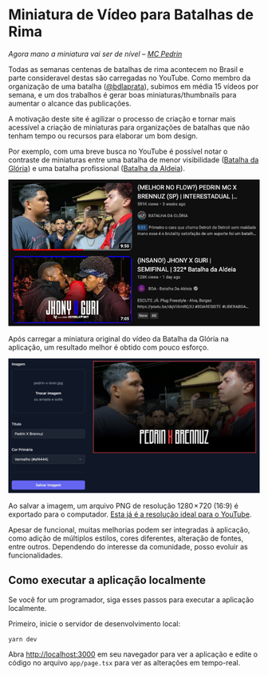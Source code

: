# Miniatura de Vídeo para Batalhas de Rima

*Agora mano a miniatura vai ser de nível – [MC Pedrin](https://youtube.com/clip/Ugkx4UTc6muqeRVlpb5LSJLv-_x4MXGAKnng)*

Todas as semanas centenas de batalhas de rima acontecem no Brasil e parte consideravel destas são carregadas no YouTube. Como membro da organização de uma batalha ([@bdlaprata](https://instagram.com/bdlaprata/)), subimos em média 15 vídeos por semana, e um dos trabalhos é gerar boas miniaturas/thumbnails para aumentar o alcance das publicações.

A motivação deste site é agilizar o processo de criação e tornar mais acessível a criação de miniaturas para organizações de batalhas que não tenham tempo ou recursos para elaborar um bom design.

Por exemplo, com uma breve busca no YouTube é possível notar o contraste de miniaturas entre uma batalha de menor visibilidade ([Batalha da Glória](https://www.youtube.com/@batalhadagloria/)) e uma batalha profissional ([Batalha da Aldeia](https://www.youtube.com/@batalhadaaldeia)).


![Miniaturas encontradas no YouTube](images/miniaturas-do-youtube.png)

Após carregar a miniatura original do vídeo da Batalha da Glória na aplicação, um resultado melhor é obtido com pouco esforço.

![Miniatura gerada pela aplicação](images/miniatura-gerada.jpeg)

Ao salvar a imagem, um arquivo PNG de resolução 1280 × 720 (16:9) é exportado para o computador. [Esta já é a resolução ideal para o YouTube](https://support.google.com/youtube/answer/72431?hl=en#zippy=%2Cimage-size-resolution).

Apesar de funcional, muitas melhorias podem ser integradas à aplicação, como adição de múltiplos estilos, cores diferentes, alteração de fontes, entre outros. Dependendo do interesse da comunidade, posso evoluir as funcionalidades.

## Como executar a aplicação localmente

Se você for um programador, siga esses passos para executar a aplicação localmente.

Primeiro, inicie o servidor de desenvolvimento local:

```bash
yarn dev
```

Abra [http://localhost:3000](http://localhost:3000) em seu navegador para ver a aplicação e edite o código no arquivo `app/page.tsx` para ver as alterações em tempo-real.
